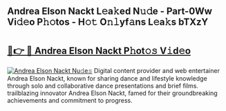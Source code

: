 ## Andrea Elson Nackt L𝚎a𝚔ed N𝚞𝚍e - Part-0Ww Vi𝚍𝚎o P𝚑𝚘tos - H𝚘𝚝 O𝚗𝚕yf𝚊ns L𝚎a𝚔s bTXzY

# <h2><a href="http://kf1h5go.oniu.top/?m=Andrea+Elson+Nackt">🔗👉 🔴 Andrea Elson Nackt P𝚑ot𝚘𝚜 V𝚒d𝚎o</a></h2>

[![Andrea Elson Nackt Nu𝚍e𝚜](https://i.imgur.com/0qMVB7G.gif)](http://kf1h5go.oniu.top/?m=Andrea+Elson+Nackt)
Digital content provider and web entertainer Andrea Elson Nackt, known for sharing dance and lifestyle knowledge through solo and collaborative dance presentations and brief films. trailblazing innovator Andrea Elson Nackt, famed for their groundbreaking achievements and commitment to progress.  
